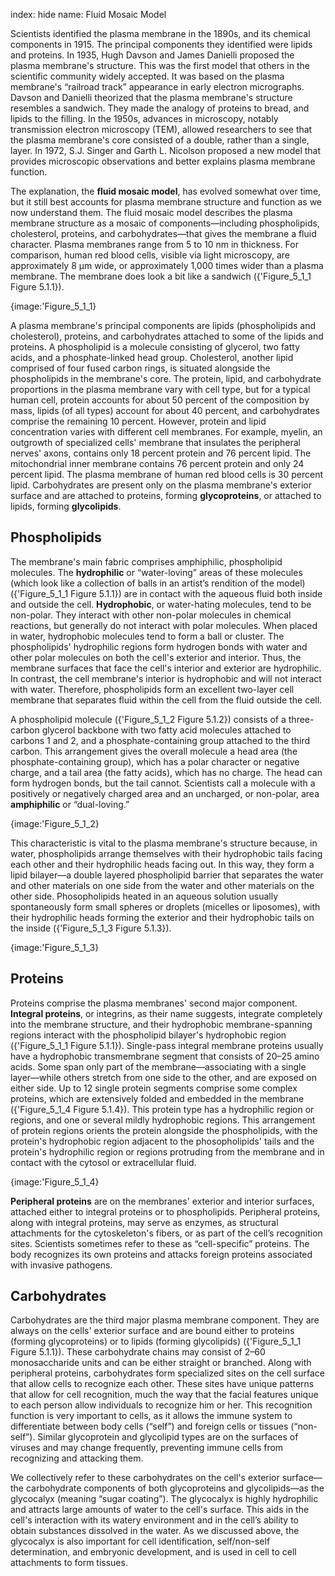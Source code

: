 index: hide
name: Fluid Mosaic Model

Scientists identified the plasma membrane in the 1890s, and its chemical components in 1915. The principal components they identified were lipids and proteins. In 1935, Hugh Davson and James Danielli proposed the plasma membrane's structure. This was the first model that others in the scientific community widely accepted. It was based on the plasma membrane's “railroad track” appearance in early electron micrographs. Davson and Danielli theorized that the plasma membrane's structure resembles a sandwich. They made the analogy of proteins to bread, and lipids to the filling. In the 1950s, advances in microscopy, notably transmission electron microscopy (TEM), allowed researchers to see that the plasma membrane's core consisted of a double, rather than a single, layer. In 1972, S.J. Singer and Garth L. Nicolson proposed a new model that provides  microscopic observations and better explains plasma membrane function.

The explanation, the  **fluid mosaic model**, has evolved somewhat over time, but it still best accounts for plasma membrane structure and function as we now understand them. The fluid mosaic model describes the plasma membrane structure as a mosaic of components—including phospholipids, cholesterol, proteins, and carbohydrates—that gives the membrane a fluid character. Plasma membranes range from 5 to 10 nm in thickness. For comparison, human red blood cells, visible via light microscopy, are approximately 8 µm wide, or approximately 1,000 times wider than a plasma membrane. The membrane does look a bit like a sandwich ({'Figure_5_1_1 Figure 5.1.1}).


{image:'Figure_5_1_1}
        

A plasma membrane's principal components are lipids (phospholipids and cholesterol), proteins, and carbohydrates attached to some of the lipids and proteins. A phospholipid is a molecule consisting of glycerol, two fatty acids, and a phosphate-linked head group. Cholesterol, another lipid comprised of four fused carbon rings, is situated alongside the phospholipids in the membrane's core. The protein, lipid, and carbohydrate proportions in the plasma membrane vary with cell type, but for a typical human cell, protein accounts for about 50 percent of the composition by mass, lipids (of all types) account for about 40 percent, and carbohydrates comprise the remaining 10 percent. However, protein and lipid concentration varies with different cell membranes. For example, myelin, an outgrowth of specialized cells' membrane that insulates the peripheral nerves' axons, contains only 18 percent protein and 76 percent lipid. The mitochondrial inner membrane contains 76 percent protein and only 24 percent lipid. The plasma membrane of human red blood cells is 30 percent lipid. Carbohydrates are present only on the plasma membrane's exterior surface and are attached to proteins, forming  **glycoproteins**, or attached to lipids, forming  **glycolipids**.

## Phospholipids

The membrane's main fabric comprises amphiphilic, phospholipid molecules. The  **hydrophilic** or “water-loving” areas of these molecules (which look like a collection of balls in an artist’s rendition of the model) ({'Figure_5_1_1 Figure 5.1.1}) are in contact with the aqueous fluid both inside and outside the cell.  **Hydrophobic**, or water-hating molecules, tend to be non-polar. They interact with other non-polar molecules in chemical reactions, but generally do not interact with polar molecules. When placed in water, hydrophobic molecules tend to form a ball or cluster. The phospholipids' hydrophilic regions form hydrogen bonds with water and other polar molecules on both the cell's exterior and interior. Thus, the membrane surfaces that face the cell's interior and exterior are hydrophilic. In contrast, the cell membrane's interior is hydrophobic and will not interact with water. Therefore, phospholipids form an excellent two-layer cell membrane that separates fluid within the cell from the fluid outside the cell.

A phospholipid molecule ({'Figure_5_1_2 Figure 5.1.2}) consists of a three-carbon glycerol backbone with two fatty acid molecules attached to carbons 1 and 2, and a phosphate-containing group attached to the third carbon. This arrangement gives the overall molecule a head area (the phosphate-containing group), which has a polar character or negative charge, and a tail area (the fatty acids), which has no charge. The head can form hydrogen bonds, but the tail cannot. Scientists call a molecule with a positively or negatively charged area and an uncharged, or non-polar, area  **amphiphilic** or “dual-loving.”


{image:'Figure_5_1_2}
        

This characteristic is vital to the plasma membrane's structure because, in water, phospholipids arrange themselves with their hydrophobic tails facing each other and their hydrophilic heads facing out. In this way, they form a lipid bilayer—a double layered phospholipid barrier that separates the water and other materials on one side from the water and other materials on the other side. Phosopholipids heated in an aqueous solution usually spontaneously form small spheres or droplets (micelles or liposomes), with their hydrophilic heads forming the exterior and their hydrophobic tails on the inside ({'Figure_5_1_3 Figure 5.1.3}).


{image:'Figure_5_1_3}
        

## Proteins

Proteins comprise the plasma membranes' second major component.  **Integral proteins**, or integrins, as their name suggests, integrate completely into the membrane structure, and their hydrophobic membrane-spanning regions interact with the phospholipid bilayer's hydrophobic region ({'Figure_5_1_1 Figure 5.1.1}). Single-pass integral membrane proteins usually have a hydrophobic transmembrane segment that consists of 20–25 amino acids. Some span only part of the membrane—associating with a single layer—while others stretch from one side to the other, and are exposed on either side. Up to 12 single protein segments comprise some complex proteins, which are extensively folded and embedded in the membrane ({'Figure_5_1_4 Figure 5.1.4}). This protein type has a hydrophilic region or regions, and one or several mildly hydrophobic regions. This arrangement of protein regions orients the protein alongside the phospholipids, with the protein's hydrophobic region adjacent to the phosopholipids' tails and the protein's hydrophilic region or regions protruding from the membrane and in contact with the cytosol or extracellular fluid.


{image:'Figure_5_1_4}
        

 **Peripheral proteins** are on the membranes' exterior and interior surfaces, attached either to integral proteins or to phospholipids. Peripheral proteins, along with integral proteins, may serve as enzymes, as structural attachments for the cytoskeleton's fibers, or as part of the cell’s recognition sites. Scientists sometimes refer to these as “cell-specific” proteins. The body recognizes its own proteins and attacks foreign proteins associated with invasive pathogens.

## Carbohydrates

Carbohydrates are the third major plasma membrane component. They are always on the cells' exterior surface and are bound either to proteins (forming glycoproteins) or to lipids (forming glycolipids) ({'Figure_5_1_1 Figure 5.1.1}). These carbohydrate chains may consist of 2–60 monosaccharide units and can be either straight or branched. Along with peripheral proteins, carbohydrates form specialized sites on the cell surface that allow cells to recognize each other. These sites have unique patterns that allow for cell recognition, much the way that the facial features unique to each person allow individuals to recognize him or her. This recognition function is very important to cells, as it allows the immune system to differentiate between body cells (“self”) and foreign cells or tissues (“non-self”). Similar glycoprotein and glycolipid types are on the surfaces of viruses and may change frequently, preventing immune cells from recognizing and attacking them.

We collectively refer to these carbohydrates on the cell's exterior surface—the carbohydrate components of both glycoproteins and glycolipids—as the glycocalyx (meaning “sugar coating”). The glycocalyx is highly hydrophilic and attracts large amounts of water to the cell's surface. This aids in the cell's interaction with its watery environment and in the cell’s ability to obtain substances dissolved in the water. As we discussed above, the glycocalyx is also important for cell identification, self/non-self determination, and embryonic development, and is used in cell to cell attachments to form tissues.
